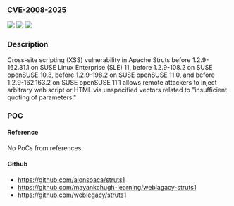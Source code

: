 ### [CVE-2008-2025](https://cve.mitre.org/cgi-bin/cvename.cgi?name=CVE-2008-2025)
![](https://img.shields.io/static/v1?label=Product&message=n%2Fa&color=blue)
![](https://img.shields.io/static/v1?label=Version&message=n%2Fa&color=blue)
![](https://img.shields.io/static/v1?label=Vulnerability&message=n%2Fa&color=brighgreen)

### Description

Cross-site scripting (XSS) vulnerability in Apache Struts before 1.2.9-162.31.1 on SUSE Linux Enterprise (SLE) 11, before 1.2.9-108.2 on SUSE openSUSE 10.3, before 1.2.9-198.2 on SUSE openSUSE 11.0, and before 1.2.9-162.163.2 on SUSE openSUSE 11.1 allows remote attackers to inject arbitrary web script or HTML via unspecified vectors related to "insufficient quoting of parameters."

### POC

#### Reference
No PoCs from references.

#### Github
- https://github.com/alonsoaca/struts1
- https://github.com/mayankchugh-learning/weblagacy-struts1
- https://github.com/weblegacy/struts1


